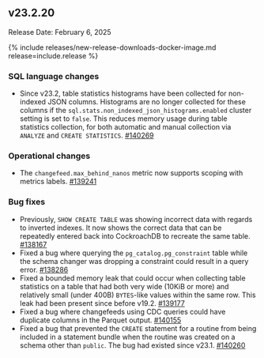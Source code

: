 ## v23.2.20

Release Date: February 6, 2025

{% include releases/new-release-downloads-docker-image.md release=include.release %}

<h3 id="v23-2-20-sql-language-changes">SQL language changes</h3>

- Since v23.2, table statistics histograms have been collected for non-indexed JSON columns. Histograms are no longer collected for these columns if the `sql.stats.non_indexed_json_histograms.enabled` cluster setting is set to `false`. This reduces memory usage during table statistics collection, for both automatic and manual collection via `ANALYZE` and `CREATE STATISTICS`. [#140269][#140269]

<h3 id="v23-2-20-operational-changes">Operational changes</h3>

- The `changefeed.max_behind_nanos` metric now supports scoping with metrics labels. [#139241][#139241]

<h3 id="v23-2-20-bug-fixes">Bug fixes</h3>

- Previously, `SHOW CREATE TABLE` was showing incorrect data with regards to inverted indexes. It now shows the correct data that can be repeatedly entered back into CockroachDB to recreate the same table. [#138167][#138167]
- Fixed a bug where querying the `pg_catalog.pg_constraint` table while the schema changer was dropping a constraint could result in a query error. [#138286][#138286]
- Fixed a bounded memory leak that could occur when collecting table statistics on a table that had both very wide (10KiB or more) and relatively small (under 400B) `BYTES`-like values within the same row. This leak had been present since before v19.2. [#139177][#139177]
- Fixed a bug where changefeeds using CDC queries could have duplicate columns in the Parquet output. [#140155][#140155]
- Fixed a bug that prevented the `CREATE` statement for a routine from being included in a statement bundle when the routine was created on a schema other than `public`. The bug had existed since v23.1. [#140260][#140260]

[#137998]: https://github.com/cockroachdb/cockroach/pull/137998
[#138152]: https://github.com/cockroachdb/cockroach/pull/138152
[#138167]: https://github.com/cockroachdb/cockroach/pull/138167
[#138286]: https://github.com/cockroachdb/cockroach/pull/138286
[#138952]: https://github.com/cockroachdb/cockroach/pull/138952
[#139177]: https://github.com/cockroachdb/cockroach/pull/139177
[#139241]: https://github.com/cockroachdb/cockroach/pull/139241
[#140155]: https://github.com/cockroachdb/cockroach/pull/140155
[#140260]: https://github.com/cockroachdb/cockroach/pull/140260
[#140269]: https://github.com/cockroachdb/cockroach/pull/140269
